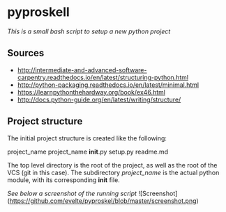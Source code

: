 # **pyproskell**

*This is a small bash script to setup a new python project*

## Sources

* http://intermediate-and-advanced-software-carpentry.readthedocs.io/en/latest/structuring-python.html
* http://python-packaging.readthedocs.io/en/latest/minimal.html
* https://learnpythonthehardway.org/book/ex46.html
* http://docs.python-guide.org/en/latest/writing/structure/

## Project structure

The initial project structure is created like the following:

project_name
	project_name
		__init__.py
	setup.py
	readme.md

The top level directory is the root of the project, as well as the root of the VCS (git in this case).
The subdirectory *project_name* is the actual python module, with its corresponding __init__ file.


*See below a screenshot of the running script*
![Screenshot]
(https://github.com/evelte/pyproskel/blob/master/screenshot.png)
